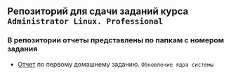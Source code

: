 ## Репозиторий для сдачи заданий курса `Administrator Linux. Professional`
### В репозитории отчеты представлены по папкам с номером задания
- [Отчет](01/README.md) по первому домашнему заданию. `Обновление ядра системы`